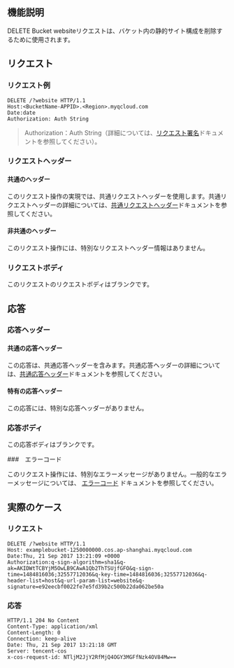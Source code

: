 ## 機能説明

DELETE Bucket websiteリクエストは、バケット内の静的サイト構成を削除するために使用されます。

## リクエスト

### リクエスト例

```HTTP
DELETE /?website HTTP/1.1
Host:<BucketName-APPID>.<Region>.myqcloud.com
Date:date
Authorization: Auth String
```

> Authorization：Auth String（詳細については、[リクエスト署名](https://intl.cloud.tencent.com/document/product/436/7778)ドキュメントを参照してください）。

### リクエストヘッダー

#### 共通のヘッダー

このリクエスト操作の実現では、共通リクエストヘッダーを使用します。共通リクエストヘッダーの詳細については、[共通リクエストヘッダー](https://cloud.tencent.com/document/product/436/7728)ドキュメントを参照してください。

#### 非共通のヘッダー

このリクエスト操作には、特別なリクエストヘッダー情報はありません。

### リクエストボディ

このリクエストのリクエストボディはブランクです。

## 応答

### 応答ヘッダー

#### 共通の応答ヘッダー

この応答は、共通応答ヘッダーを含みます。共通応答ヘッダーの詳細については、[共通応答ヘッダー](https://cloud.tencent.com/document/product/436/7729)ドキュメントを参照してください。

#### 特有の応答ヘッダー

この応答には、特別な応答ヘッダーがありません。

### 応答ボディ

この応答ボディはブランクです。

###　エラーコード

このリクエスト操作には、特別なエラーメッセージがありません。一般的なエラーメッセージについては、 [エラーコード](https://cloud.tencent.com/document/product/436/7730) ドキュメントを参照してください。

## 実際のケース

### リクエスト

```
DELETE /?website HTTP/1.1
Host: examplebucket-1250000000.cos.ap-shanghai.myqcloud.com
Date:Thu, 21 Sep 2017 13:21:09 +0000
Authorization:q-sign-algorithm=sha1&q-ak=AKIDWtTCBYjM5OwLB9CAwA1Qb2ThTSUjfGFO&q-sign-time=1484816036;32557712036&q-key-time=1484816036;32557712036&q-header-list=host&q-url-param-list=website&q-signature=e92eecbf0022fe7e5fd39b2c500b22da062be50a
```

### 応答

```
HTTP/1.1 204 No Content
Content-Type: application/xml
Content-Length: 0
Connection: keep-alive
Date: Thu, 21 Sep 2017 13:21:18 GMT
Server: tencent-cos
x-cos-request-id: NTljM2JjY2RfMjQ4OGY3MGFfNzk4OV84Mw==
```

